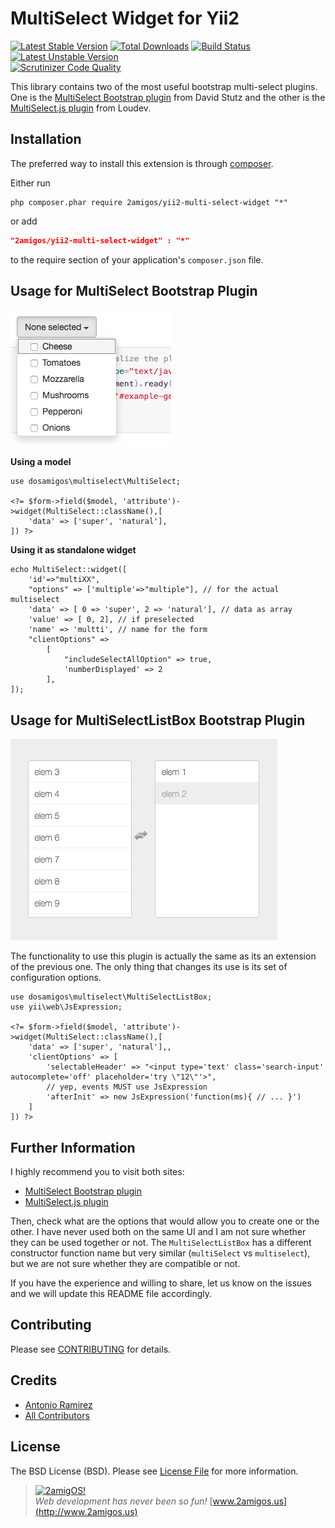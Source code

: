 MultiSelect Widget for Yii2
===========================
[![Latest Stable Version](https://poser.pugx.org/2amigos/yii2-multi-select-widget/version)](https://packagist.org/packages/2amigos/yii2-multi-select-widget)
[![Total Downloads](https://poser.pugx.org/2amigos/yii2-multi-select-widget/downloads)](https://packagist.org/packages/2amigos/yii2-multi-select-widget)
[![Build Status](https://travis-ci.org/2amigos/yii2-multi-select-widget.svg?branch=master)](https://travis-ci.org/2amigos/yii2-multi-select-widget)
[![Latest Unstable Version](https://poser.pugx.org/2amigos/yii2-multi-select-widget/v/unstable)](//packagist.org/packages/2amigos/yii2-multi-select-widget)  
[![Scrutinizer Code Quality](https://scrutinizer-ci.com/g/2amigos/yii2-multi-select-widget/badges/quality-score.png?b=master)](https://scrutinizer-ci.com/g/2amigos/multi-select-widget/?branch=master)

This library contains two of the most useful bootstrap multi-select plugins. One is the  [MultiSelect Bootstrap plugin](http://davidstutz.github.io/bootstrap-multiselect) from David Stutz and the other is 
the [MultiSelect.js plugin](http://loudev.com/) from Loudev.

Installation
------------
The preferred way to install this extension is through [composer](http://getcomposer.org/download/).

Either run

```
php composer.phar require 2amigos/yii2-multi-select-widget "*"
```
or add

```json
"2amigos/yii2-multi-select-widget" : "*"
```

to the require section of your application's `composer.json` file.

Usage for MultiSelect Bootstrap Plugin
--------------------------------------

![Bootstrap multiselect plugin](bootstrap-multiselect.png)

**Using a model**
 
```
use dosamigos\multiselect\MultiSelect;

<?= $form->field($model, 'attribute')->widget(MultiSelect::className(),[
    'data' => ['super', 'natural'],
]) ?>
```

**Using it as standalone widget**

```
echo MultiSelect::widget([
    'id'=>"multiXX",
    "options" => ['multiple'=>"multiple"], // for the actual multiselect
    'data' => [ 0 => 'super', 2 => 'natural'], // data as array
    'value' => [ 0, 2], // if preselected
    'name' => 'multti', // name for the form
    "clientOptions" => 
        [
            "includeSelectAllOption" => true,
            'numberDisplayed' => 2
        ], 
]);
```

Usage for MultiSelectListBox Bootstrap Plugin
---------------------------------------------

![Bootstrap multiselect plugin](multiselect.png)

The functionality to use this plugin is actually the same as its an extension of the previous one. The only thing that 
changes its use is its set of configuration options. 

```
use dosamigos\multiselect\MultiSelectListBox;
use yii\web\JsExpression;

<?= $form->field($model, 'attribute')->widget(MultiSelect::className(),[
    'data' => ['super', 'natural'],,
    'clientOptions' => [
        'selectableHeader' => "<input type='text' class='search-input' autocomplete='off' placeholder='try \"12\"'>",
        // yep, events MUST use JsExpression
        'afterInit' => new JsExpression('function(ms){ // ... }')
    ]
]) ?>
```

Further Information
-------------------

I highly recommend you to visit both sites: 

- [MultiSelect Bootstrap plugin](http://davidstutz.github.io/bootstrap-multiselect)
- [MultiSelect.js plugin](http://loudev.com/)


Then, check what are the options that would allow you to create one or the other. I have never used both on the same 
UI and I am not sure whether they can be used together or not. The `MultiSelectListBox` has a different constructor 
function name but very similar (`multiSelect` vs `multiselect`), but we are not sure whether they are compatible or not.  

If you have the experience and willing to share, let us know on the issues and we will update this README file 
accordingly.


Contributing
------------

Please see [CONTRIBUTING](CONTRIBUTING.md) for details.

Credits
-------

- [Antonio Ramirez](https://github.com/tonydspaniard)
- [All Contributors](../../contributors)


License
-------

The BSD License (BSD). Please see [License File](LICENSE.md) for more information.


> [![2amigOS!](http://www.gravatar.com/avatar/55363394d72945ff7ed312556ec041e0.png)](http://www.2amigos.us)   
<i>Web development has never been so fun!</i>
[www.2amigos.us](http://www.2amigos.us)
